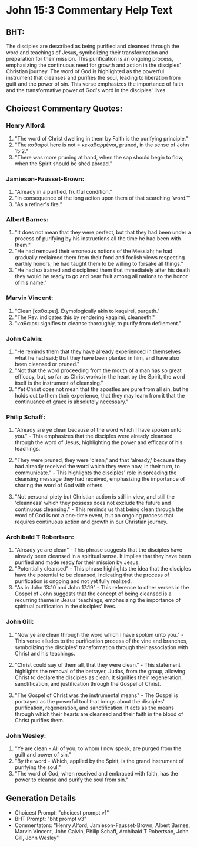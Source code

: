 # John 15:3 Commentary Help Text

## BHT:
The disciples are described as being purified and cleansed through the word and teachings of Jesus, symbolizing their transformation and preparation for their mission. This purification is an ongoing process, emphasizing the continuous need for growth and action in the disciples' Christian journey. The word of God is highlighted as the powerful instrument that cleanses and purifies the soul, leading to liberation from guilt and the power of sin. This verse emphasizes the importance of faith and the transformative power of God's word in the disciples' lives.

## Choicest Commentary Quotes:
### Henry Alford:
1. "The word of Christ dwelling in them by Faith is the purifying principle."
2. "The καθαροί here is not = κεκαθαρμένοι, pruned, in the sense of John 15:2."
3. "There was more pruning at hand, when the sap should begin to flow, when the Spirit should be shed abroad."

### Jamieson-Fausset-Brown:
1. "Already in a purified, fruitful condition."
2. "In consequence of the long action upon them of that searching 'word.'"
3. "As a refiner's fire."

### Albert Barnes:
1. "It does not mean that they were perfect, but that they had been under a process of purifying by his instructions all the time he had been with them."
2. "He had removed their erroneous notions of the Messiah; he had gradually reclaimed them from their fond and foolish views respecting earthly honors; he had taught them to be willing to forsake all things."
3. "He had so trained and disciplined them that immediately after his death they would be ready to go and bear fruit among all nations to the honor of his name."

### Marvin Vincent:
1. "Clean [καθαιρει]. Etymologically akin to kaqairei, purgeth."
2. "The Rev. indicates this by rendering kaqairei, cleanseth."
3. "καθαιρει signifies to cleanse thoroughly, to purify from defilement."

### John Calvin:
1. "He reminds them that they have already experienced in themselves what he had said; that they have been planted in him, and have also been cleansed or pruned."
2. "Not that the word proceeding from the mouth of a man has so great efficacy, but, so far as Christ works in the heart by the Spirit, the word itself is the instrument of cleansing."
3. "Yet Christ does not mean that the apostles are pure from all sin, but he holds out to them their experience, that they may learn from it that the continuance of grace is absolutely necessary."

### Philip Schaff:
1. "Already are ye clean because of the word which I have spoken unto you." - This emphasizes that the disciples were already cleansed through the word of Jesus, highlighting the power and efficacy of his teachings.

2. "They were pruned, they were 'clean;' and that 'already,' because they had already received the word which they were now, in their turn, to communicate." - This highlights the disciples' role in spreading the cleansing message they had received, emphasizing the importance of sharing the word of God with others.

3. "Not personal piety but Christian action is still in view, and still the 'cleanness' which they possess does not exclude the future and continuous cleansing." - This reminds us that being clean through the word of God is not a one-time event, but an ongoing process that requires continuous action and growth in our Christian journey.

### Archibald T Robertson:
1. "Already ye are clean" - This phrase suggests that the disciples have already been cleansed in a spiritual sense. It implies that they have been purified and made ready for their mission by Jesus.
2. "Potentially cleansed" - This phrase highlights the idea that the disciples have the potential to be cleansed, indicating that the process of purification is ongoing and not yet fully realized.
3. "As in John 13:10 and John 17:19" - This reference to other verses in the Gospel of John suggests that the concept of being cleansed is a recurring theme in Jesus' teachings, emphasizing the importance of spiritual purification in the disciples' lives.

### John Gill:
1. "Now ye are clean through the word which I have spoken unto you." - This verse alludes to the purification process of the vine and branches, symbolizing the disciples' transformation through their association with Christ and his teachings.

2. "Christ could say of them all, that they were clean." - This statement highlights the removal of the betrayer, Judas, from the group, allowing Christ to declare the disciples as clean. It signifies their regeneration, sanctification, and justification through the Gospel of Christ.

3. "The Gospel of Christ was the instrumental means" - The Gospel is portrayed as the powerful tool that brings about the disciples' purification, regeneration, and sanctification. It acts as the means through which their hearts are cleansed and their faith in the blood of Christ purifies them.

### John Wesley:
1. "Ye are clean - All of you, to whom I now speak, are purged from the guilt and power of sin."
2. "By the word - Which, applied by the Spirit, is the grand instrument of purifying the soul."
3. "The word of God, when received and embraced with faith, has the power to cleanse and purify the soul from sin."


## Generation Details
- Choicest Prompt: "choicest prompt v1"
- BHT Prompt: "bht prompt v3"
- Commentators: "Henry Alford, Jamieson-Fausset-Brown, Albert Barnes, Marvin Vincent, John Calvin, Philip Schaff, Archibald T Robertson, John Gill, John Wesley"

